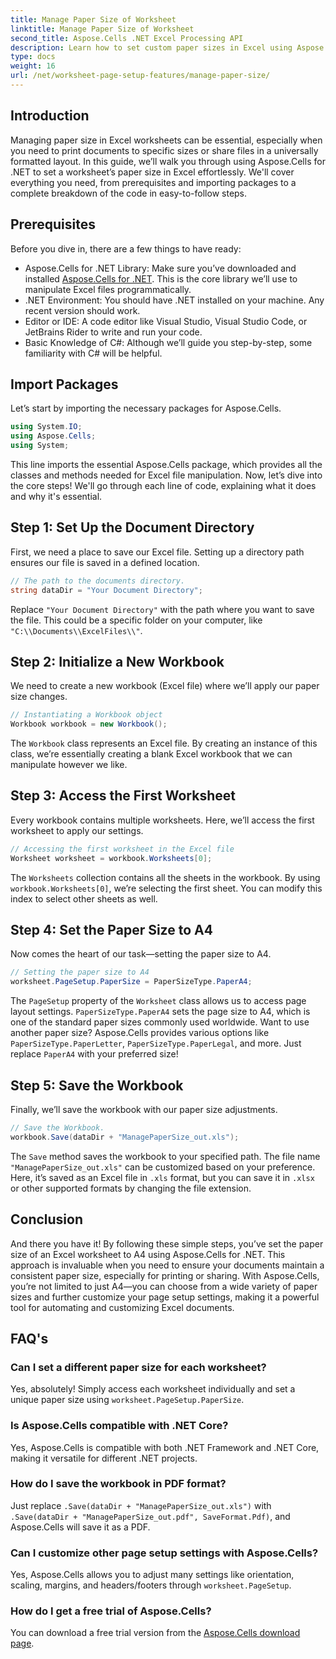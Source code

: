 ```yaml
---
title: Manage Paper Size of Worksheet
linktitle: Manage Paper Size of Worksheet
second_title: Aspose.Cells .NET Excel Processing API
description: Learn how to set custom paper sizes in Excel using Aspose.Cells for .NET with this easy, step-by-step guide.
type: docs
weight: 16
url: /net/worksheet-page-setup-features/manage-paper-size/
---
```

## Introduction
Managing paper size in Excel worksheets can be essential, especially when you need to print documents to specific sizes or share files in a universally formatted layout. In this guide, we’ll walk you through using Aspose.Cells for .NET to set a worksheet’s paper size in Excel effortlessly. We'll cover everything you need, from prerequisites and importing packages to a complete breakdown of the code in easy-to-follow steps.
## Prerequisites
Before you dive in, there are a few things to have ready:
- Aspose.Cells for .NET Library: Make sure you’ve downloaded and installed [Aspose.Cells for .NET](https://releases.aspose.com/cells/net/). This is the core library we’ll use to manipulate Excel files programmatically.
- .NET Environment: You should have .NET installed on your machine. Any recent version should work.
- Editor or IDE: A code editor like Visual Studio, Visual Studio Code, or JetBrains Rider to write and run your code.
- Basic Knowledge of C#: Although we’ll guide you step-by-step, some familiarity with C# will be helpful.
## Import Packages
Let’s start by importing the necessary packages for Aspose.Cells.
```csharp
using System.IO;
using Aspose.Cells;
using System;
```
This line imports the essential Aspose.Cells package, which provides all the classes and methods needed for Excel file manipulation.
Now, let’s dive into the core steps! We'll go through each line of code, explaining what it does and why it's essential.
## Step 1: Set Up the Document Directory
First, we need a place to save our Excel file. Setting up a directory path ensures our file is saved in a defined location.
```csharp
// The path to the documents directory.
string dataDir = "Your Document Directory";
```
Replace `"Your Document Directory"` with the path where you want to save the file. This could be a specific folder on your computer, like `"C:\\Documents\\ExcelFiles\\"`.
## Step 2: Initialize a New Workbook
We need to create a new workbook (Excel file) where we’ll apply our paper size changes.
```csharp
// Instantiating a Workbook object
Workbook workbook = new Workbook();
```
The `Workbook` class represents an Excel file. By creating an instance of this class, we’re essentially creating a blank Excel workbook that we can manipulate however we like.
## Step 3: Access the First Worksheet
Every workbook contains multiple worksheets. Here, we’ll access the first worksheet to apply our settings.
```csharp
// Accessing the first worksheet in the Excel file
Worksheet worksheet = workbook.Worksheets[0];
```
The `Worksheets` collection contains all the sheets in the workbook. By using `workbook.Worksheets[0]`, we’re selecting the first sheet. You can modify this index to select other sheets as well.
## Step 4: Set the Paper Size to A4
Now comes the heart of our task—setting the paper size to A4.
```csharp
// Setting the paper size to A4
worksheet.PageSetup.PaperSize = PaperSizeType.PaperA4;
```
The `PageSetup` property of the `Worksheet` class allows us to access page layout settings. `PaperSizeType.PaperA4` sets the page size to A4, which is one of the standard paper sizes commonly used worldwide.
Want to use another paper size? Aspose.Cells provides various options like `PaperSizeType.PaperLetter`, `PaperSizeType.PaperLegal`, and more. Just replace `PaperA4` with your preferred size!
## Step 5: Save the Workbook
Finally, we’ll save the workbook with our paper size adjustments.
```csharp
// Save the Workbook.
workbook.Save(dataDir + "ManagePaperSize_out.xls");
```
The `Save` method saves the workbook to your specified path. The file name `"ManagePaperSize_out.xls"` can be customized based on your preference. Here, it’s saved as an Excel file in `.xls` format, but you can save it in `.xlsx` or other supported formats by changing the file extension.
## Conclusion
And there you have it! By following these simple steps, you’ve set the paper size of an Excel worksheet to A4 using Aspose.Cells for .NET. This approach is invaluable when you need to ensure your documents maintain a consistent paper size, especially for printing or sharing. 
With Aspose.Cells, you’re not limited to just A4—you can choose from a wide variety of paper sizes and further customize your page setup settings, making it a powerful tool for automating and customizing Excel documents.
## FAQ's
### Can I set a different paper size for each worksheet?
Yes, absolutely! Simply access each worksheet individually and set a unique paper size using `worksheet.PageSetup.PaperSize`.
### Is Aspose.Cells compatible with .NET Core?
Yes, Aspose.Cells is compatible with both .NET Framework and .NET Core, making it versatile for different .NET projects.
### How do I save the workbook in PDF format?
Just replace `.Save(dataDir + "ManagePaperSize_out.xls")` with `.Save(dataDir + "ManagePaperSize_out.pdf", SaveFormat.Pdf)`, and Aspose.Cells will save it as a PDF.
### Can I customize other page setup settings with Aspose.Cells?
Yes, Aspose.Cells allows you to adjust many settings like orientation, scaling, margins, and headers/footers through `worksheet.PageSetup`.
### How do I get a free trial of Aspose.Cells?
You can download a free trial version from the [Aspose.Cells download page](https://releases.aspose.com/).

